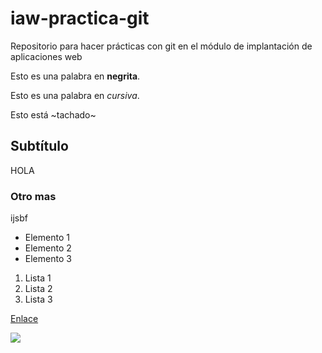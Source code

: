 # iaw-practica-git
Repositorio para hacer prácticas con git en el módulo de implantación de aplicaciones web

Esto es una palabra en **negrita**.

Esto es una palabra en *cursiva*.

Esto está ~tachado~

## Subtítulo
HOLA
### Otro mas
ijsbf
* Elemento 1
* Elemento 2
* Elemento 3

1. Lista 1
1. Lista 2
1. Lista 3

[Enlace](http://iescelia.org/web)

![](http://imagenpng.com/wp-content/uploads/2015/09/imagenes-png-635x508.png)
